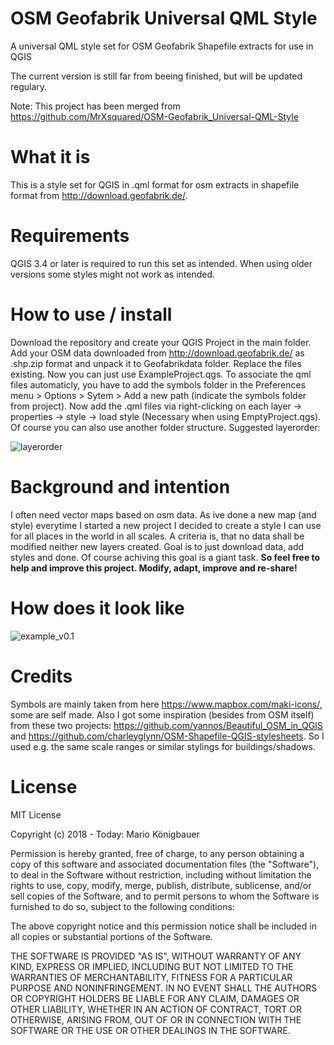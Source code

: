 # OSM Geofabrik Universal QML Style
A universal QML style set for OSM Geofabrik Shapefile extracts for use in QGIS

The current version is still far from beeing finished, but will be updated regulary.

Note: This project has been merged from https://github.com/MrXsquared/OSM-Geofabrik_Universal-QML-Style

# What it is
This is a style set for QGIS in .qml format for osm extracts in shapefile format from http://download.geofabrik.de/.

# Requirements
QGIS 3.4 or later is required to run this set as intended. When using older versions some styles might not work as intended.

# How to use / install

Download the repository and create your QGIS Project in the main folder.
Add your OSM data downloaded from http://download.geofabrik.de/ as .shp.zip format and unpack it to Geofabrikdata folder. Replace the files existing.
Now you can just use ExampleProject.qgs.
To associate the qml files automaticly, you have to add the symbols folder in the Preferences menu > Options > Sytem > Add a new path (indicate the symbols folder from project).
Now add the .qml files via right-clicking on each layer -> properties -> style -> load style (Necessary when using EmptyProject.qgs).
Of course you can also use another folder structure. 
Suggested layerorder:

![layerorder](https://github.com/mkoenigb/OpenStreetMap_QML-Style/blob/master/examples/layerorder.jpg)

# Background and intention
I often need vector maps based on osm data. As ive done a new map (and style) everytime I started a new project I decided to create a style I can use for all places in the world in all scales. A criteria is, that no data shall be modified neither new layers created. Goal is to just download data, add styles and done.
Of course achiving this goal is a giant task.
**So feel free to help and improve this project. Modify, adapt, improve and re-share!**

# How does it look like
![example_v0.1](https://github.com/mkoenigb/OpenStreetMap_QML-Style/blob/master/examples/v0.1.jpg)

# Credits
Symbols are mainly taken from here https://www.mapbox.com/maki-icons/, some are self made.
Also I got some inspiration (besides from OSM itself) from these two projects: https://github.com/yannos/Beautiful_OSM_in_QGIS and https://github.com/charleyglynn/OSM-Shapefile-QGIS-stylesheets. So I used e.g. the same scale ranges or similar stylings for buildings/shadows.

# License
MIT License

Copyright (c) 2018 - Today: Mario Königbauer

Permission is hereby granted, free of charge, to any person obtaining a copy
of this software and associated documentation files (the "Software"), to deal
in the Software without restriction, including without limitation the rights
to use, copy, modify, merge, publish, distribute, sublicense, and/or sell
copies of the Software, and to permit persons to whom the Software is
furnished to do so, subject to the following conditions:

The above copyright notice and this permission notice shall be included in all
copies or substantial portions of the Software.

THE SOFTWARE IS PROVIDED "AS IS", WITHOUT WARRANTY OF ANY KIND, EXPRESS OR
IMPLIED, INCLUDING BUT NOT LIMITED TO THE WARRANTIES OF MERCHANTABILITY,
FITNESS FOR A PARTICULAR PURPOSE AND NONINFRINGEMENT. IN NO EVENT SHALL THE
AUTHORS OR COPYRIGHT HOLDERS BE LIABLE FOR ANY CLAIM, DAMAGES OR OTHER
LIABILITY, WHETHER IN AN ACTION OF CONTRACT, TORT OR OTHERWISE, ARISING FROM,
OUT OF OR IN CONNECTION WITH THE SOFTWARE OR THE USE OR OTHER DEALINGS IN THE
SOFTWARE.
